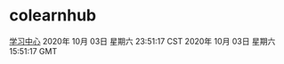 # colearnhub
[学习中心](http://59.174.26.116:56308/colearnhub/)
2020年 10月 03日 星期六 23:51:17 CST
2020年 10月 03日 星期六 15:51:17 GMT
